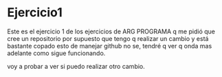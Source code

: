 # Ejercicio1
Este es el ejercicio 1 de los ejercicios de ARG PROGRAMA q me pidió que cree un repositorio
por supuesto que tengo q realizar un cambio y está bastante copado esto de manejar github
no se, tendré q ver q onda mas adelante como sigue funcionando.


voy a probar a ver si puedo realizar otro cambio.
